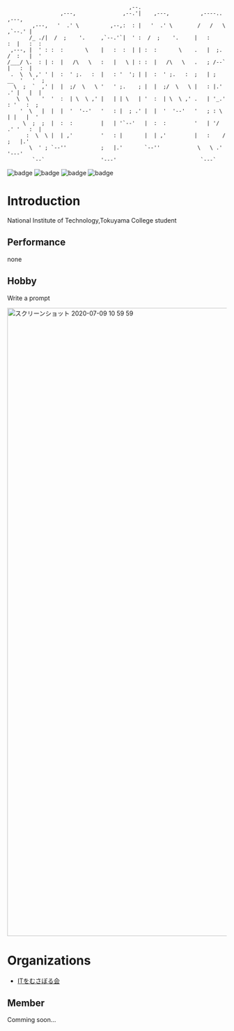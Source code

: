 ```
                                       ,--.
                 ,---,               ,--.'|    ,---,          ,----..       ,---,
        ,---,   '  .' \          ,--,:  : |   '  .' \        /   /   \   ,`--.' |
       /_ ./|  /  ;    '.     ,`--.'`|  ' :  /  ;    '.     |   :     :  |   :  :
 ,---, |  ' : :  :       \    |   :  :  | | :  :       \    .   |  ;. /  :   |  '
/___/ \.  : | :  |   /\   \   :   |   \ | : :  |   /\   \   .   ; /--`   |   :  |
 .  \  \ ,' ' |  :  ' ;.   :  |   : '  '; | |  :  ' ;.   :  ;   | ;  __  '   '  ;
  \  ;  `  ,' |  |  ;/  \   \ '   ' ;.    ; |  |  ;/  \   \ |   : |.' .' |   |  |
   \  \    '  '  :  | \  \ ,' |   | | \   | '  :  | \  \ ,' .   | '_.' : '   :  ;
    '  \   |  |  |  '  '--'   '   : |  ; .' |  |  '  '--'   '   ; : \  | |   |  '
     \  ;  ;  |  :  :         |   | '`--'   |  :  :         '   | '/  .' '   :  |
      :  \  \ |  | ,'         '   : |       |  | ,'         |   :    /   ;   |.'
       \  ' ; `--''           ;   |.'       `--''            \   \ .'    '---'
        `--`                  '---'                           `---`

```
![badge](https://img.shields.io/badge/apple-respect-orange.svg?style=flat)
![badge](https://img.shields.io/badge/Mac-Love-red.svg?style=flat)
![badge](https://img.shields.io/badge/Java-Good-brightgreen.svg?style=flat)
![badge](https://img.shields.io/badge/HTML-Good-information.svg?style=flat)
# Introduction
National Institute of Technology,Tokuyama College student<br>
## Performance
none
## Hobby
Write a prompt<br>

<img width="1440" alt="スクリーンショット 2020-07-09 10 59 59" src="https://user-images.githubusercontent.com/57137136/86988524-654c9780-c1d3-11ea-913b-d6c234a8692c.png">

# Organizations
- [ITをむさぼる会](https://github.com/tokuyama-it)
## Member
Comming soon...


